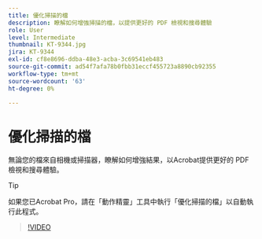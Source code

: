 ```yaml
---
title: 優化掃描的檔
description: 瞭解如何增強掃描的檔，以提供更好的 PDF 檢視和搜尋體驗
role: User
level: Intermediate
thumbnail: KT-9344.jpg
jira: KT-9344
exl-id: cf8e8696-ddba-48e3-acba-3c69541eb483
source-git-commit: ad54f7afa78b0fbb31eccf455723a8890cb92355
workflow-type: tm+mt
source-wordcount: '63'
ht-degree: 0%

---
```


# 優化掃描的檔

無論您的檔來自相機或掃描器，瞭解如何增強結果，以Acrobat提供更好的 PDF 檢視和搜尋體驗。

>[!TIP]
>
>如果您已Acrobat Pro，請在「動作精靈」工具中執行「優化掃描的檔」以自動執行此程式。

>[!VIDEO](https://video.tv.adobe.com/v/340823?quality=12&learn=on&hidetitle=true)
